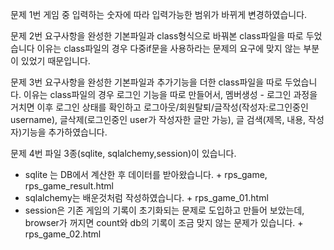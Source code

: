 문제 1번
게임 중 입력하는 숫자에 따라 입력가능한 범위가 바뀌게 변경하였습니다.

문제 2번
요구사항을 완성한 기본파일과
class형식으로 바꿔본 class파일을 따로 두었습니다
이유는 class파일의 경우 다중if문을 사용하라는 문제의 요구에 맞지 않는 부분이 있었기 때문입니다.

문제 3번
요구사항을 완성한 기본파일과
추가기능을 더한 class파일을 따로 두었습니다.
이유는 class파일의 경우 로그인 기능을 따로 만들어서, 멤버생성 - 로그인 과정을 거치면
이후 로그인 상태를 확인하고 로그아웃/회원탈퇴/글작성(작성자:로그인중인 username), 글삭제(로그인중인 user가 작성자한 글만 가능),
글 검색(제목, 내용, 작성자)기능을 추가하였습니다.

문제 4번
파일 3종(sqlite, sqlalchemy,session)이 있습니다.
 - sqlite 는 DB에서 계산한 후 데이터를 받아왔습니다. + rps_game, rps_game_result.html
 - sqlalchemy는 배운것처럼 작성하였습니다. + rps_game_01.html
 - session은 기존 게임의 기록이 초기화되는 문제로 도입하고 만들어 보았는데,
    browser가 꺼지면 count와 db의 기록이 조금 맞지 않는 문제가 있습니다. + rps_game_02.html
